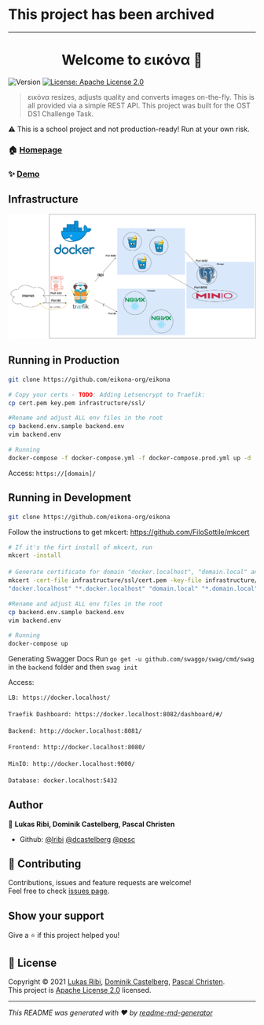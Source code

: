 <h1>This project has been archived</h1>

<hr />

<h1 align="center">Welcome to εικόνα 👋</h1>
<p>
  <img alt="Version" src="https://img.shields.io/badge/version-1.0-blue.svg?cacheSeconds=2592000" />
  <a href="https://github.com/eikona-org/eikona/blob/main/LICENSE" target="_blank">
    <img alt="License: Apache License 2.0" src="https://img.shields.io/badge/License-Apache License 2.0-yellow.svg" />
  </a>
</p>

> εικόνα resizes, adjusts quality and converts images on-the-fly. This is all provided via a simple REST API. This project was built for the OST DS1 Challenge Task.


⚠️ This is a school project and not production-ready! Run at your own risk.

### 🏠 [Homepage](https://github.com/eikona-org/eikona)

### ✨ [Demo](https://eikona.pesc.xyz/)

## Infrastructure

![Infrastructure overview](https://github.com/eikona-org/eikona/blob/main/doc/images/Infrastruktur.png)
## Running in Production

```sh
git clone https://github.com/eikona-org/eikona
```
```sh
# Copy your certs - TODO: Adding Letsencrypt to Traefik:
cp cert.pem key.pem infrastructure/ssl/
```
```sh
#Rename and adjust ALL env files in the root
cp backend.env.sample backend.env
vim backend.env
```
```sh
# Running
docker-compose -f docker-compose.yml -f docker-compose.prod.yml up -d
```

Access: `https://[domain]/`

## Running in Development

```sh
git clone https://github.com/eikona-org/eikona
```
Follow the instructions to get mkcert: https://github.com/FiloSottile/mkcert
```sh
# If it's the firt install of mkcert, run
mkcert -install

# Generate certificate for domain "docker.localhost", "domain.local" and their sub-domains
mkcert -cert-file infrastructure/ssl/cert.pem -key-file infrastructure/ssl/key.pem \
"docker.localhost" "*.docker.localhost" "domain.local" "*.domain.local"
```
```sh
#Rename and adjust ALL env files in the root
cp backend.env.sample backend.env
vim backend.env
```
```sh
# Running
docker-compose up
```
Generating Swagger Docs
Run `go get -u github.com/swaggo/swag/cmd/swag` in the `backend` folder and then `swag init`

Access:
```sh
LB: https://docker.localhost/

Traefik Dashboard: https://docker.localhost:8082/dashboard/#/

Backend: http://docker.localhost:8081/

Frontend: http://docker.localhost:8080/

MinIO: http://docker.localhost:9000/

Database: docker.localhost:5432
```


## Author

👤 **Lukas Ribi, Dominik Castelberg, Pascal Christen**

* Github: [@lribi](https://github.com/lribi) [@dcastelberg](https://github.com/dcastelberg) [@pesc](https://github.com/pesc)

## 🤝 Contributing

Contributions, issues and feature requests are welcome!<br />Feel free to check [issues page](https://github.com/eikona-org/eikona/issues). 

## Show your support

Give a ⭐️ if this project helped you!

## 📝 License

Copyright © 2021 [Lukas Ribi](https://github.com/lribi), [Dominik Castelberg](https://github.com/dcastelberg), [Pascal Christen](https://github.com/pesc).<br />
This project is [Apache License 2.0](https://github.com/eikona-org/eikona/blob/main/LICENSE) licensed.

***
_This README was generated with ❤️ by [readme-md-generator](https://github.com/kefranabg/readme-md-generator)_
